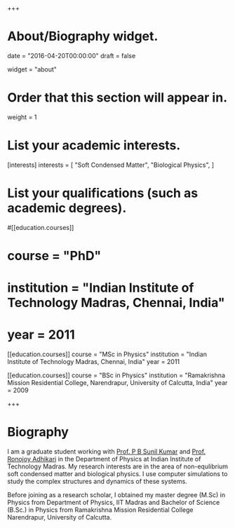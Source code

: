 +++
# About/Biography widget.

date = "2016-04-20T00:00:00"
draft = false

widget = "about"

# Order that this section will appear in.
weight = 1

# List your academic interests.
[interests]
  interests = [
    "Soft Condensed Matter",
    "Biological Physics",
  ]

# List your qualifications (such as academic degrees).

#[[education.courses]]
#  course = "PhD"
#  institution = "Indian Institute of Technology Madras, Chennai, India"
#  year = 2011

[[education.courses]]
  course = "MSc in Physics"
  institution = "Indian Institute of Technology Madras, Chennai, India"
  year = 2011

[[education.courses]]
  course = "BSc in Physics"
  institution = "Ramakrishna Mission Residential College, Narendrapur, University of Calcutta, India"
  year = 2009
 
+++

# Biography

I am a graduate student working with [Prof. P B Sunil Kumar](https://physics.iitm.ac.in/~sunil/) and [Prof. Ronojoy Adhikari](https://ronojoy.github.io/) in the Department of Physics at Indian Institute of Technology Madras. My research interests are in the area of non-equlibrium soft condensed matter and biological physics. I use computer simulations to study the complex structures and dynamics of these systems. 


 Before joining as a research scholar, I obtained my master degree (M.Sc) in Physics from Department of Physics, IIT Madras and Bachelor of Science (B.Sc.) in Physics from Ramakrishna Mission Residential College Narendrapur, University of Calcutta.



